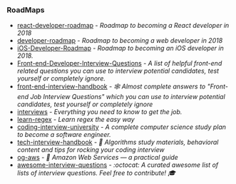 ### RoadMaps

- [react-developer-roadmap](https://github.com/adam-golab/react-developer-roadmap) - _Roadmap to becoming a React developer in 2018_
- [developer-roadmap](https://github.com/kamranahmedse/developer-roadmap) - _Roadmap to becoming a web developer in 2018_
- [iOS-Developer-Roadmap](https://github.com/BohdanOrlov/iOS-Developer-Roadmap) - _Roadmap to becoming an iOS developer in 2018._
- [Front-end-Developer-Interview-Questions](https://github.com/h5bp/Front-end-Developer-Interview-Questions) - _A list of helpful front-end related questions you can use to interview potential candidates, test yourself or completely ignore._
- [front-end-interview-handbook](https://github.com/yangshun/front-end-interview-handbook) - _🕸 Almost complete answers to "Front-end Job Interview Questions" which you can use to interview potential candidates, test yourself or completely ignore_
- [interviews](https://github.com/kdn251/interviews) - _Everything you need to know to get the job._
- [learn-regex](https://github.com/zeeshanu/learn-regex) - _Learn regex the easy way_
- [coding-interview-university](https://github.com/jwasham/coding-interview-university) - _A complete computer science study plan to become a software engineer._
- [tech-interview-handbook](https://github.com/yangshun/tech-interview-handbook) - _💯 Algorithms study materials, behavioral content and tips for rocking your coding interview_
- [og-aws](https://github.com/open-guides/og-aws) - _📙 Amazon Web Services — a practical guide_
- [awesome-interview-questions](https://github.com/MaximAbramchuck/awesome-interview-questions) - _:octocat: A curated awesome list of lists of interview questions. Feel free to contribute! 🎓_
